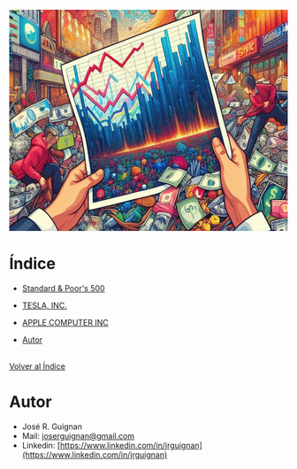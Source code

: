<p align="center">
<img src="https://github.com/jrguignan/Proyecto-Predictor_de_Trading/blob/main/images/banner.png"  height=400>
</p>



# Índice

* [Standard & Poor's 500](#Standard-&-Poor's-500) 
* [TESLA, INC.](#TESLA,-INC.) 
* [APPLE COMPUTER INC](#APPLE-COMPUTER-INC) 


* [Autor](#Autor)







<br>[Volver al Índice](#Índice)

# Autor

- José R. Guignan
- Mail: joserguignan@gmail.com
- Linkedin: [https://www.linkedin.com/in/jrguignan](https://www.linkedin.com/in/jrguignan)
